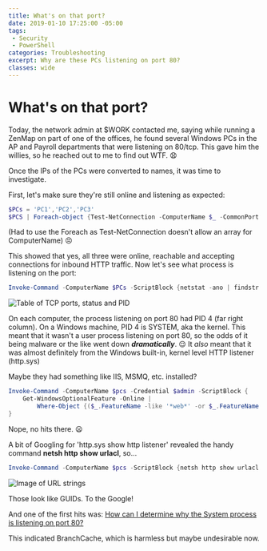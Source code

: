 ```yaml
---
title: What's on that port?
date: 2019-01-10 17:25:00 -05:00
tags:
 - Security
 - PowerShell
categories: Troubleshooting
excerpt: Why are these PCs listening on port 80?
classes: wide
---
```

# What's on that port?

Today, the network admin at $WORK contacted me, saying while running a ZenMap on part of one of the offices, he found several Windows PCs in the AP and Payroll departments that were listening on 80/tcp. This gave him the willies, so he reached out to me to find out WTF. :anguished:

Once the IPs of the PCs were converted to names, it was time to investigate.

First, let's make sure they're still online and listening as expected:

```powershell
$PCs = 'PC1','PC2','PC3'
$PCS | Foreach-object {Test-NetConnection -ComputerName $_ -CommonPort HTTP}
```

(Had to use the Foreach as Test-NetConnection doesn't allow an array for ComputerName) :persevere:

This showed that yes, all three were online, reachable and accepting connections for inbound HTTP traffic.
Now let's see what process is listening on the port:

```powershell
Invoke-Command -ComputerName $PCs -ScriptBlock {netstat -ano | findstr :80}
```

![Table of TCP ports, status and PID]({{site.url}}/assets/images/whats-on-that-port/process.jpg)

On each computer, the process listening on port 80 had PID 4 (far right column). On a Windows machine, PID 4 is SYSTEM, aka the kernel.
This meant that it wasn't a user process listening on port 80, so the odds of it being malware or the like went down __*dramatically*__. :relieved:
It *also* meant that it was almost definitely from the Windows built-in, kernel level HTTP listener (http.sys)

Maybe they had something like IIS, MSMQ, etc. installed?

```powershell
Invoke-Command -ComputerName $pcs -Credential $admin -ScriptBlock {
    Get-WindowsOptionalFeature -Online |
        Where-Object {($_.FeatureName -like '*web*' -or $_.FeatureName -like '*http*') -and $_.state -eq "Enabled"}
}
```

Nope, no hits there. :frowning:

A bit of Googling for 'http.sys show http listener' revealed the handy command **netsh http show urlacl**, so...

```powershell
Invoke-Command -ComputerName $pcs -ScriptBlock {netsh http show urlacl | findstr :80}
```

![Image of URL strings]({{site.url}}/assets/images/whats-on-that-port/listener.jpg)

Those look like GUIDs. To the Google!

And one of the first hits was: [How can I determine why the System process is listening on port 80?](https://blogs.msdn.microsoft.com/oldnewthing/20180703-00/?p=99145)

This indicated BranchCache, which is harmless but maybe undesirable now.
